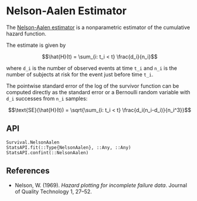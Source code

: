 # Nelson-Aalen Estimator

The [Nelson-Aalen estimator](https://en.wikipedia.org/wiki/Nelson%E2%80%93Aalen_estimator)
is a nonparametric estimator of the cumulative hazard function.

The estimate is given by

```math
\hat{H}(t) = \sum_{i: t_i < t} \frac{d_i}{n_i}
```

where ``d_i`` is the number of observed events at time ``t_i`` and ``n_i`` is the
number of subjects at risk for the event just before time ``t_i``.

The pointwise standard error of the log of the survivor function can be computed
directly as the standard error or a Bernoulli random variable with ``d_i`` successes
from ``n_i`` samples:

```math
\text{SE}(\hat{H}(t)) = \sqrt{\sum_{i: t_i < t} \frac{d_i(n_i-d_i)}{n_i^3}}
```

## API

```@docs
Survival.NelsonAalen
StatsAPI.fit(::Type{NelsonAalen}, ::Any, ::Any)
StatsAPI.confint(::NelsonAalen)
```

## References

* Nelson, W. (1969). *Hazard plotting for incomplete failure data*.
  Journal of Quality Technology 1, 27–52.
